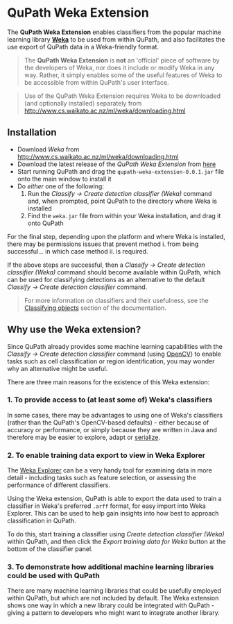 QuPath Weka Extension
=====================

The **QuPath Weka Extension** enables classifiers from the popular machine learning library [**Weka**](http://www.cs.waikato.ac.nz/ml/weka/) to be used from within QuPath, and also facilitates the use export of QuPath data in a Weka-friendly format.


> The **QuPath Weka Extension** is **not** an 'official' piece of software by the developers of Weka, nor does it include or modify Weka in any way.  Rather, it simply enables some of the useful features of Weka to be accessible from within QuPath's user interface.

> Use of the QuPath Weka Extension requires Weka to be downloaded (and optionally installed) separately from http://www.cs.waikato.ac.nz/ml/weka/downloading.html

## Installation

* Download *Weka* from http://www.cs.waikato.ac.nz/ml/weka/downloading.html
* Download the latest release of the *QuPath Weka Extension* from [here](https://github.com/qupath/qupath-weka-extension/releases/latest)
* Start running QuPath and drag the ```qupath-weka-extension-0.0.1.jar``` file onto the main window to install it
* Do *either* one of the following:
	1. Run the *Classify &rarr; Create detection classifier (Weka)* command and, when prompted, point QuPath to the directory where Weka is installed
	2. Find the ```weka.jar``` file from within your Weka installation, and drag it onto QuPath
	
For the final step, depending upon the platform and where Weka is installed, there may be permissions issues that prevent method i. from being successful... in which case method ii. is required.

If the above steps are successful, then a *Classify &rarr; Create detection classifier (Weka)* command should become available within QuPath, which can be used for classifying detections as an alternative to the default *Classify &rarr; Create detection classifier* command.

> For more information on classifiers and their usefulness, see the [Classifying objects](https://github.com/qupath/qupath/wiki/Classifying-objects) section of the documentation.


## Why use the Weka extension?

Since QuPath already provides some machine learning capabilities with the *Classify &rarr; Create detection classifier* command (using [OpenCV](http://docs.opencv.org/3.1.0/dc/dd6/ml_intro.html)) to enable tasks such as cell classification or region identification, you may wonder why an alternative might be useful.

There are three main reasons for the existence of this Weka extension:

### 1. To provide access to (at least some of) Weka's classifiers

In some cases, there may be advantages to using one of Weka's classifiers (rather than the QuPath's OpenCV-based defaults) - either because of accuracy or performance, or simply because they are written in Java and therefore may be easier to explore, adapt or [serialize](https://docs.oracle.com/javase/tutorial/essential/io/objectstreams.html).


### 2. To enable training data export to view in Weka Explorer

The [Weka Explorer](http://www.cs.waikato.ac.nz/~ml/weka/gui_explorer.html) can be a very handy tool for examining data in more detail - including tasks such as feature selection, or assessing the performance of different classifiers.

Using the Weka extension, QuPath is able to export the data used to train a classifier in Weka's preferred ```.arff``` format, for easy import into Weka Explorer.  This can be used to help gain insights into how best to approach classification in QuPath.

To do this, start training a classifier using *Create detection classifier (Weka)* within QuPath, and then click the *Export training data for Weka* button at the bottom of the classifier panel.


### 3. To demonstrate how additional machine learning libraries could be used with QuPath

There are many machine learning libraries that could be usefully employed within QuPath, but which are not included by default.  The Weka extension shows one way in which a new library could be integrated with QuPath - giving a pattern to developers who might want to integrate another library.
